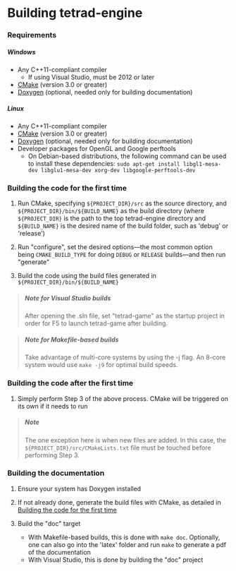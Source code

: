 # Building tetrad-engine
### Requirements
##### Windows
  * Any C++11-compliant compiler
    * If using Visual Studio, must be 2012 or later
  * [CMake](https://cmake.org/download/) (version 3.0 or greater)
  * [Doxygen](http://www.stack.nl/~dimitri/doxygen/index.html) (optional, needed only for building documentation)

##### Linux
  * Any C++11-compliant compiler
  * [CMake](https://cmake.org/download/) (version 3.0 or greater)
  * [Doxygen](http://www.stack.nl/~dimitri/doxygen/index.html) (optional, needed only for building documentation)
  * Developer packages for OpenGL and Google perftools
     * On Debian-based distributions, the following command can be used to install these dependencies:
     `sudo apt-get install libgl1-mesa-dev libglu1-mesa-dev xorg-dev libgoogle-perftools-dev`

### Building the code for the first time
  1. Run CMake, specifying `${PROJECT_DIR}/src` as the source directory, and `${PROJECT_DIR}/bin/${BUILD_NAME}`
  as the build directory (where `${PROJECT_DIR}` is the path to the top tetrad-engine directory and `${BUILD_NAME}` is the
  desired name of the build folder, such as 'debug' or 'release')

  1. Run "configure", set the desired options&mdash;the most common option being `CMAKE_BUILD_TYPE` for doing `DEBUG`
  or `RELEASE` builds&mdash;and then run "generate"

  1. Build the code using the build files generated in `${PROJECT_DIR}/bin/${BUILD_NAME}`
  >##### Note for Visual Studio builds
  >After opening the .sln file, set "tetrad-game" as the startup project in order for F5 to launch tetrad-game after building.

  >##### Note for Makefile-based builds
  >Take advantage of multi-core systems by using the -j flag. An 8-core system would use `make -j9` for optimal build speeds.

### Building the code after the first time
  1. Simply perform Step 3 of the above process. CMake will be triggered on its own if it needs to run
  > ##### Note
  > The one exception here is when new files are added. In this case, the `${PROJECT_DIR}/src/CMakeLists.txt` file must be
  > touched before performing Step 3.

### Building the documentation
  1. Ensure your system has Doxygen installed

  1. If not already done, generate the build files with CMake, as detailed in
  [Building the code for the first time](#building-the-code-for-the-first-time)

  1. Build the "doc" target
     * With Makefile-based builds, this is done with `make doc`. Optionally, one can also go into the 'latex' folder and
     run `make` to generate a pdf of the documentation
     * With Visual Studio, this is done by building the "doc" project
